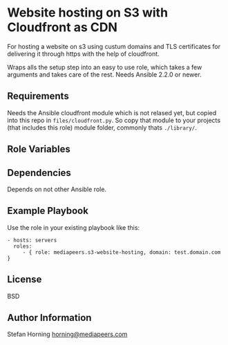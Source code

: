 # Website hosting on S3 with Cloudfront as CDN
For hosting a website on s3 using custum domains and TLS certificates for delivering it through https with the help of cloudfront.

Wraps alls the setup step into an easy to use role, which takes a few arguments and takes care of the rest.
Needs Ansible 2.2.0 or newer.

## Requirements
Needs the Ansible cloudfront module which is not relased yet, but copied into this repo in `files/cloudfront.py`.
So copy that module to your projects (that includes this role) module folder, commonly thats `./library/`.

## Role Variables

## Dependencies
Depends on not other Ansible role.

## Example Playbook
Use the role in your existing playbook like this:

    - hosts: servers
      roles:
         - { role: mediapeers.s3-website-hosting, domain: test.domain.com }

## License
BSD

## Author Information
Stefan Horning <horning@mediapeers.com>
